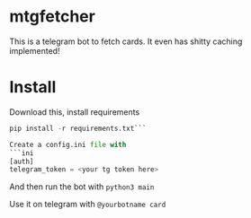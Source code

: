 mtgfetcher
==

This is a telegram bot to fetch cards. It even has shitty caching implemented!

Install
==

Download this, install requirements
```python
pip install -r requirements.txt```

Create a config.ini file with
```ini
[auth]
telegram_token = <your tg token here>
```

And then run the bot with ```python3 main```

Use it on telegram with
```@yourbotname card```